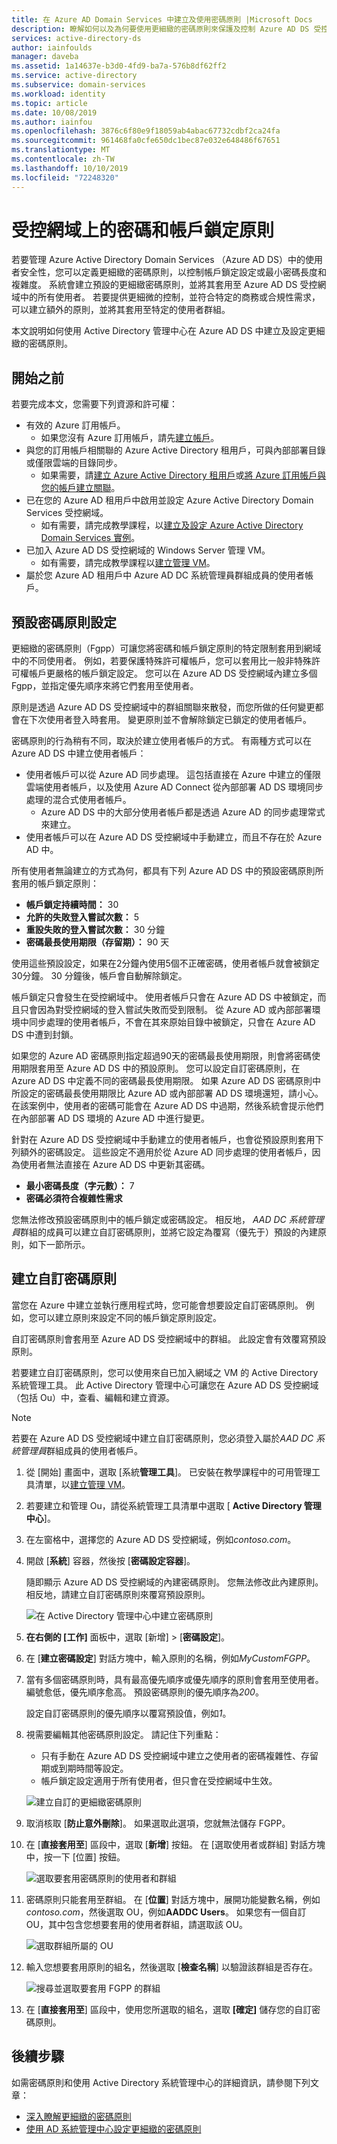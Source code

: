 ```yaml
---
title: 在 Azure AD Domain Services 中建立及使用密碼原則 |Microsoft Docs
description: 瞭解如何以及為何要使用更細緻的密碼原則來保護及控制 Azure AD DS 受控網域中的帳戶密碼。
services: active-directory-ds
author: iainfoulds
manager: daveba
ms.assetid: 1a14637e-b3d0-4fd9-ba7a-576b8df62ff2
ms.service: active-directory
ms.subservice: domain-services
ms.workload: identity
ms.topic: article
ms.date: 10/08/2019
ms.author: iainfou
ms.openlocfilehash: 3876c6f80e9f18059ab4abac67732cdbf2ca24fa
ms.sourcegitcommit: 961468fa0cfe650dc1bec87e032e648486f67651
ms.translationtype: MT
ms.contentlocale: zh-TW
ms.lasthandoff: 10/10/2019
ms.locfileid: "72248320"
---
```

# <a name="password-and-account-lockout-policies-on-managed-domains"></a>受控網域上的密碼和帳戶鎖定原則

若要管理 Azure Active Directory Domain Services （Azure AD DS）中的使用者安全性，您可以定義更細緻的密碼原則，以控制帳戶鎖定設定或最小密碼長度和複雜度。 系統會建立預設的更細緻密碼原則，並將其套用至 Azure AD DS 受控網域中的所有使用者。 若要提供更細微的控制，並符合特定的商務或合規性需求，可以建立額外的原則，並將其套用至特定的使用者群組。

本文說明如何使用 Active Directory 管理中心在 Azure AD DS 中建立及設定更細緻的密碼原則。

## <a name="before-you-begin"></a>開始之前

若要完成本文，您需要下列資源和許可權：

* 有效的 Azure 訂用帳戶。
  * 如果您沒有 Azure 訂用帳戶，請先[建立帳戶](https://azure.microsoft.com/free/?WT.mc_id=A261C142F)。
* 與您的訂用帳戶相關聯的 Azure Active Directory 租用戶，可與內部部署目錄或僅限雲端的目錄同步。
  * 如果需要，請[建立 Azure Active Directory 租用戶][create-azure-ad-tenant]或[將 Azure 訂用帳戶與您的帳戶建立關聯][associate-azure-ad-tenant]。
* 已在您的 Azure AD 租用戶中啟用並設定 Azure Active Directory Domain Services 受控網域。
  * 如有需要，請完成教學課程，以[建立及設定 Azure Active Directory Domain Services 實例][create-azure-ad-ds-instance]。
* 已加入 Azure AD DS 受控網域的 Windows Server 管理 VM。
  * 如有需要，請完成教學課程以[建立管理 VM][tutorial-create-management-vm]。
* 屬於您 Azure AD 租用戶中 Azure AD DC 系統管理員群組成員的使用者帳戶。

## <a name="default-password-policy-settings"></a>預設密碼原則設定

更細緻的密碼原則（Fgpp）可讓您將密碼和帳戶鎖定原則的特定限制套用到網域中的不同使用者。 例如，若要保護特殊許可權帳戶，您可以套用比一般非特殊許可權帳戶更嚴格的帳戶鎖定設定。 您可以在 Azure AD DS 受控網域內建立多個 Fgpp，並指定優先順序來將它們套用至使用者。

原則是透過 Azure AD DS 受控網域中的群組關聯來散發，而您所做的任何變更都會在下次使用者登入時套用。 變更原則並不會解除鎖定已鎖定的使用者帳戶。

密碼原則的行為稍有不同，取決於建立使用者帳戶的方式。 有兩種方式可以在 Azure AD DS 中建立使用者帳戶：

* 使用者帳戶可以從 Azure AD 同步處理。 這包括直接在 Azure 中建立的僅限雲端使用者帳戶，以及使用 Azure AD Connect 從內部部署 AD DS 環境同步處理的混合式使用者帳戶。
    * Azure AD DS 中的大部分使用者帳戶都是透過 Azure AD 的同步處理常式來建立。
* 使用者帳戶可以在 Azure AD DS 受控網域中手動建立，而且不存在於 Azure AD 中。

所有使用者無論建立的方式為何，都具有下列 Azure AD DS 中的預設密碼原則所套用的帳戶鎖定原則：

* **帳戶鎖定持續時間：** 30
* **允許的失敗登入嘗試次數：** 5
* **重設失敗的登入嘗試次數：** 30 分鐘
* **密碼最長使用期限（存留期）：** 90 天

使用這些預設設定，如果在2分鐘內使用5個不正確密碼，使用者帳戶就會被鎖定30分鐘。 30 分鐘後，帳戶會自動解除鎖定。

帳戶鎖定只會發生在受控網域中。 使用者帳戶只會在 Azure AD DS 中被鎖定，而且只會因為對受控網域的登入嘗試失敗而受到限制。 從 Azure AD 或內部部署環境中同步處理的使用者帳戶，不會在其來原始目錄中被鎖定，只會在 Azure AD DS 中遭到封鎖。

如果您的 Azure AD 密碼原則指定超過90天的密碼最長使用期限，則會將密碼使用期限套用至 Azure AD DS 中的預設原則。 您可以設定自訂密碼原則，在 Azure AD DS 中定義不同的密碼最長使用期限。 如果 Azure AD DS 密碼原則中所設定的密碼最長使用期限比 Azure AD 或內部部署 AD DS 環境還短，請小心。 在該案例中，使用者的密碼可能會在 Azure AD DS 中過期，然後系統會提示他們在內部部署 AD DS 環境的 Azure AD 中進行變更。

針對在 Azure AD DS 受控網域中手動建立的使用者帳戶，也會從預設原則套用下列額外的密碼設定。 這些設定不適用於從 Azure AD 同步處理的使用者帳戶，因為使用者無法直接在 Azure AD DS 中更新其密碼。

* **最小密碼長度（字元數）：** 7
* **密碼必須符合複雜性需求**

您無法修改預設密碼原則中的帳戶鎖定或密碼設定。 相反地， *AAD DC 系統管理員*群組的成員可以建立自訂密碼原則，並將它設定為覆寫（優先于）預設的內建原則，如下一節所示。

## <a name="create-a-custom-password-policy"></a>建立自訂密碼原則

當您在 Azure 中建立並執行應用程式時，您可能會想要設定自訂密碼原則。 例如，您可以建立原則來設定不同的帳戶鎖定原則設定。

自訂密碼原則會套用至 Azure AD DS 受控網域中的群組。 此設定會有效覆寫預設原則。

若要建立自訂密碼原則，您可以使用來自已加入網域之 VM 的 Active Directory 系統管理工具。 此 Active Directory 管理中心可讓您在 Azure AD DS 受控網域（包括 Ou）中，查看、編輯和建立資源。

> [!NOTE]
> 若要在 Azure AD DS 受控網域中建立自訂密碼原則，您必須登入屬於*AAD DC 系統管理員*群組成員的使用者帳戶。

1. 從 [開始] 畫面中，選取 [系統**管理工具**]。 已安裝在教學課程中的可用管理工具清單，以[建立管理 VM][tutorial-create-management-vm]。
1. 若要建立和管理 Ou，請從系統管理工具清單中選取 [ **Active Directory 管理中心**]。
1. 在左窗格中，選擇您的 Azure AD DS 受控網域，例如*contoso.com*。
1. 開啟 [**系統**] 容器，然後按 [**密碼設定容器**]。

    隨即顯示 Azure AD DS 受控網域的內建密碼原則。 您無法修改此內建原則。 相反地，請建立自訂密碼原則來覆寫預設原則。

    ![在 Active Directory 管理中心中建立密碼原則](./media/password-policy/create-password-policy-adac.png)

1. **在右側的 [工作]** 面板中，選取 [新增] > [**密碼設定**]。
1. 在 [**建立密碼設定**] 對話方塊中，輸入原則的名稱，例如*MyCustomFGPP*。
1. 當有多個密碼原則時，具有最高優先順序或優先順序的原則會套用至使用者。 編號愈低，優先順序愈高。 預設密碼原則的優先順序為*200*。

    設定自訂密碼原則的優先順序以覆寫預設值，例如*1*。

1. 視需要編輯其他密碼原則設定。 請記住下列重點：

    * 只有手動在 Azure AD DS 受控網域中建立之使用者的密碼複雜性、存留期或到期時間等設定。
    * 帳戶鎖定設定適用于所有使用者，但只會在受控網域中生效。

    ![建立自訂的更細緻密碼原則](./media/how-to/custom-fgpp.png)

1. 取消核取 [**防止意外刪除**]。 如果選取此選項，您就無法儲存 FGPP。
1. 在 [**直接套用至**] 區段中，選取 [**新增**] 按鈕。 在 [選取使用者或群組] 對話方塊中，按一下 [位置] 按鈕。

    ![選取要套用密碼原則的使用者和群組](./media/how-to/fgpp-applies-to.png)

1. 密碼原則只能套用至群組。 在 [**位置**] 對話方塊中，展開功能變數名稱，例如*contoso.com*，然後選取 OU，例如**AADDC Users**。 如果您有一個自訂 OU，其中包含您想要套用的使用者群組，請選取該 OU。

    ![選取群組所屬的 OU](./media/how-to/fgpp-container.png)

1. 輸入您想要套用原則的組名，然後選取 [**檢查名稱**] 以驗證該群組是否存在。

    ![搜尋並選取要套用 FGPP 的群組](./media/how-to/fgpp-apply-group.png)

1. 在 [**直接套用至**] 區段中，使用您所選取的組名，選取 **[確定]** 儲存您的自訂密碼原則。

## <a name="next-steps"></a>後續步驟

如需密碼原則和使用 Active Directory 系統管理中心的詳細資訊，請參閱下列文章：

* [深入瞭解更細緻的密碼原則](/previous-versions/windows/it-pro/windows-server-2008-R2-and-2008/cc770394(v=ws.10))
* [使用 AD 系統管理中心設定更細緻的密碼原則](/windows-server/identity/ad-ds/get-started/adac/introduction-to-active-directory-administrative-center-enhancements--level-100-#fine_grained_pswd_policy_mgmt)

<!-- INTERNAL LINKS -->
[create-azure-ad-tenant]: ../active-directory/fundamentals/sign-up-organization.md
[associate-azure-ad-tenant]: ../active-directory/fundamentals/active-directory-how-subscriptions-associated-directory.md
[create-azure-ad-ds-instance]: tutorial-create-instance.md
[tutorial-create-management-vm]: tutorial-create-management-vm.md
